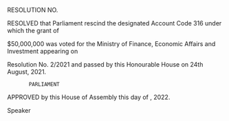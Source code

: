 RESOLUTION NO.

RESOLVED that Parliament rescind the designated Account Code 316 under which the grant of

$50,000,000  was  voted  for  the  Ministry  of  Finance,  Economic  Affairs  and  Investment  appearing  on

Resolution No. 2/2021 and passed by this Honourable House on 24th August, 2021.

           PARLIAMENT

APPROVED by this House of Assembly this     day of               , 2022.

Speaker

